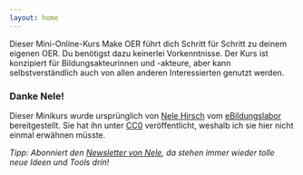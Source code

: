 ```yaml
---
layout: home
---
```


Dieser Mini-Online-Kurs Make OER führt dich Schritt für Schritt zu deinem eigenen OER. Du benötigst dazu keinerlei Vorkenntnisse.
Der Kurs ist konzipiert für Bildungsakteurinnen und -akteure, aber kann selbstverständlich auch von allen anderen Interessierten genutzt werden.

### Danke Nele!

Dieser Minikurs wurde ursprünglich von [Nele Hirsch](https://twitter.com/ebildungslabor) vom [eBildungslabor](https://ebildungslabor.de/) bereitgestellt. Sie hat ihn unter [CC0](https://creativecommons.org/publicdomain/zero/1.0/) veröffentlicht, weshalb ich sie hier nicht einmal erwähnen müsste.

*Tipp: Abonniert den [Newsletter von Nele](http://edumail.ebildungslabor.de/), da stehen immer wieder tolle neue Ideen und Tools drin!*
